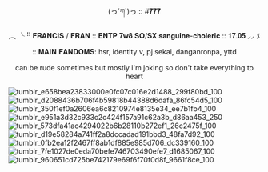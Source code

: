 
ㅤ
<p align="center">
(っ´ཀ`)っ :: #𝟕𝟕𝟕

<p align="center">
︵ ╰ ꜝꜝ 𝐅𝐑𝐀𝐍𝐂𝐈𝐒 / 𝐅𝐑𝐀𝐍 :: 𝐄𝐍𝐓𝐏 𝟕𝐰𝟖 𝐒𝐎/𝐒𝐗 𝐬𝐚𝐧𝐠𝐮𝐢𝐧𝐞-𝐜𝐡𝐨𝐥𝐞𝐫𝐢𝐜 :: 𝟏𝟕.𝟎𝟓 ⸝⸝ ﾒ


</p>

<p align="center">
:: 𝐌𝐀𝐈𝐍 𝐅𝐀𝐍𝐃𝐎𝐌𝐒: hsr, identity v, pj sekai, danganronpa, yttd

<p align="center">
can be rude sometimes but mostly i'm joking so don't take everything to heart 


![tumblr_e658bea23833000e0fc07c016e2d1488_299f80bd_100](https://github.com/user-attachments/assets/0540617c-20e0-4a5c-83b6-c6ac3ab26652)
![tumblr_d2088436b706f4b59818b44388d6dafa_86fc54d5_100](https://github.com/user-attachments/assets/3184f0e3-3038-424b-9b55-cb324341eed7)
![tumblr_350f1ef0a2606ea6c8210974e8135e34_ee7b1fb4_100](https://github.com/user-attachments/assets/5661eb9d-0b52-4e6d-bd7a-c65f9307977a)
![tumblr_e951a3d32c933c2c424f157a91c62a3b_d86aa453_250](https://github.com/user-attachments/assets/56772176-b861-4277-8bd1-a6aac8d4f8af)
![tumblr_573dfa41ac4294022b6b28110b272ef1_26c2475f_100](https://github.com/user-attachments/assets/a3336b2b-296c-48bb-8f65-5647206dd2f7)
![tumblr_d19e58284a741ff2a8dccadad191bbd3_48fa7d92_100](https://github.com/user-attachments/assets/0d78e12c-f265-4151-ac79-873b38ed9fd8)
![tumblr_0fb2ea12f2467ff8ab1df885e985d706_dc339160_100](https://github.com/user-attachments/assets/98695d69-55a4-4364-b2ca-23687f50edc2)
![tumblr_7fe1027de0eda70befe746703490efe7_d1685067_100](https://github.com/user-attachments/assets/cd044c54-ab17-42ca-b646-bca708cc61cd)
![tumblr_960651cd725be742179e69f6f70f0d8f_9661f8ce_100](https://github.com/user-attachments/assets/da334b74-e940-4213-9c9c-9a8365a7635e)

